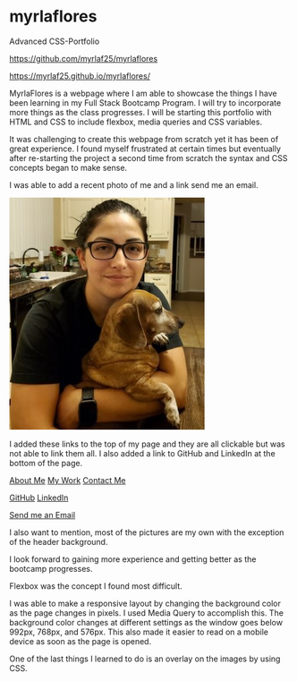 # myrlaflores

Advanced CSS-Portfolio

https://github.com/myrlaf25/myrlaflores

https://myrlaf25.github.io/myrlaflores/

MyrlaFlores is a webpage where I am able to showcase the things I have been learning in my Full Stack Bootcamp Program. I will try to incorporate more things as the class progresses. I will be starting this portfolio with HTML and CSS to include flexbox, media queries and CSS variables.

It was challenging to create this webpage from scratch yet it has been of great experience. I found myself frustrated at certain times but eventually after re-starting the project a second time from scratch the syntax and CSS concepts began to make sense.

I was able to add a recent photo of me and a link send me an email.

<img id="my-img" src="./assets/me and skids-1.jpg" alt="photo holder">

I added these links to the top of my page and they are all clickable but was not able to link them all. I also added a link to GitHub and LinkedIn at the bottom of the page.

<a class="#About Me" href="#"> About Me</a>
<a class="#My Work" href="#"> My Work</a>
<a class="#Contact Me" href="#bottom"> Contact Me</a>

<a class="GitHub" href="https://github.com/myrlaf25"> GitHub</a>
<a class="LinkedIn" href="https://www.linkedin.com/in/myrla-flores-756068200/"> LinkedIn </a>

<a href="mailto:myrlaf25@gmail.com">Send me an Email</a>


I also want to mention, most of the pictures are my own with the exception of the header background.

I look forward to gaining more experience and getting better as the bootcamp progresses.

Flexbox was the concept I found most difficult.

I was able to make a responsive layout by changing the background color as the page changes in pixels. I used Media Query to accomplish this. The  background color changes at different settings as the window goes below 992px, 768px, and 576px. This also made it easier to read on a mobile device as soon as the page is opened.

One of the last things I learned to do is an overlay on the images by using CSS. 

